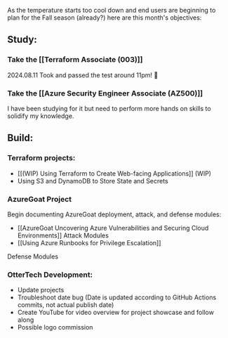 As the temperature starts too cool down and end users are beginning to plan for the Fall season (already?) here are this month's objectives:
## Study:
### Take the [[Terraform Associate (003)]]
2024.08.11 Took and passed the test around 11pm! 🎊

### Take the [[Azure Security Engineer Associate (AZ500)]]
I have been studying for it but need to perform more hands on skills to solidify my knowledge.
## Build:
### Terraform projects:
- [[(WIP) Using Terraform to Create Web-facing Applications]] (WIP)
- Using S3 and DynamoDB to Store State and Secrets
### AzureGoat Project
Begin documenting AzureGoat deployment, attack, and defense modules:
- [[AzureGoat Uncovering Azure Vulnerabilities and Securing Cloud Environments]]
Attack Modules
- [[Using Azure Runbooks for Privilege Escalation]]

Defense Modules
### OtterTech Development:
- Update projects
- Troubleshoot date bug (Date is updated according to GitHub Actions commits, not actual publish date)
- Create YouTube for video overview for project showcase and follow along
- Possible logo commission